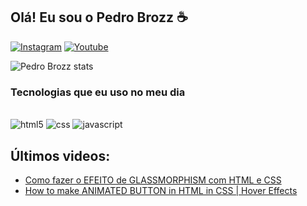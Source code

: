 ## Olá! Eu sou o Pedro Brozz ☕

[![Instagram](https://img.shields.io/badge/Instagram-E4405F?style=for-the-badge&logo=instagram&logoColor=white)](https://www.instagram.com/brozz.coding/)
[![Youtube](https://img.shields.io/badge/YouTube-FF0000?style=for-the-badge&logo=youtube&logoColor=white)](https://www.youtube.com/@BrozzCoding)

![Pedro Brozz stats](https://github-readme-stats.vercel.app/api?username=pedrobrozz&show_icons=true&theme=radical)

### Tecnologias que eu uso no meu dia
<div style="display: inline_block"><br/>
    <img alt="html5" src="https://img.shields.io/badge/HTML5-E34F26?style=for-the-badge&logo=html5&logoColor=white" />
    <img alt="css" src="https://img.shields.io/badge/CSS3-1572B6?style=for-the-badge&logo=css3&logoColor=white" />
    <img alt="javascript" src="https://img.shields.io/badge/JavaScript-F7DF1E?style=for-the-badge&logo=javascript&logoColor=black" />
</div>

## Últimos videos:
- [Como fazer o EFEITO de GLASSMORPHISM com HTML e CSS](https://youtu.be/ynNGMK7HtxI)<br/>
- [How to make ANIMATED BUTTON in HTML in CSS | Hover Effects](https://youtu.be/AkA_CuYR2WU)
